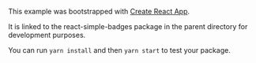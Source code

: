 This example was bootstrapped with [Create React App](https://github.com/facebook/create-react-app).

It is linked to the react-simple-badges package in the parent directory for development purposes.

You can run `yarn install` and then `yarn start` to test your package.
